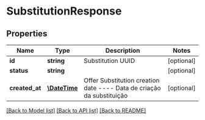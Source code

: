 # SubstitutionResponse

## Properties
Name | Type | Description | Notes
------------ | ------------- | ------------- | -------------
**id** | **string** | Substitution UUID | [optional] 
**status** | **string** |  | [optional] 
**created_at** | [**\DateTime**](\DateTime.md) | Offer Substitution creation date  ----  Data de criação da substituição | [optional] 

[[Back to Model list]](../../README.md#documentation-for-models) [[Back to API list]](../../README.md#documentation-for-api-endpoints) [[Back to README]](../../README.md)

